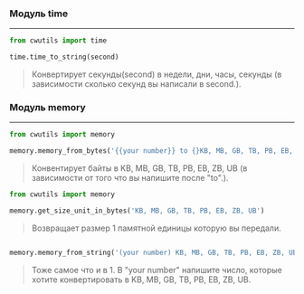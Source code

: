 ### Модуль time
*** 
```python
from cwutils import time

time.time_to_string(second)
```
> Конвертирует секунды(second) в недели, дни, часы, секунды (в зависимости сколько секунд вы написали в second.).

### Модуль memory
***
```python
from cwutils import memory

memory.memory_from_bytes('{{your number}} to {}KB, MB, GB, TB, PB, EB, ZB, UB}}'
```
> Конвентирует байты в KB, MB, GB, TB, PB, EB, ZB, UB (в зависимости от того что вы напишите после "to".).
```python
from cwutils import memory

memory.get_size_unit_in_bytes('KB, MB, GB, TB, PB, EB, ZB, UB')
```
> Возвращает размер 1 памятной единицы которую вы передали.
```python from cwutils import memory

memory.memory_from_string('(your number) KB, MB, GB, TB, PB, EB, ZB, UB')
```
> Тоже самое что и в 1. В "your number" напишите число, которые хотите конвертировать в KB, MB, GB, TB, PB, EB, ZB, UB.
